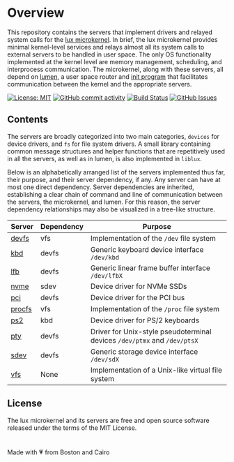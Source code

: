 # Overview

This repository contains the servers that implement drivers and relayed system calls for the [lux microkernel](https://github.com/lux-operating-system/kernel). In brief, the lux microkernel provides minimal kernel-level services and relays almost all its system calls to external servers to be handled in user space. The only OS functionality implemented at the kernel level are memory management, scheduling, and interprocess communication. The microkernel, along with these servers, all depend on [lumen](https://github.com/lux-operating-system/lumen), a user space router and [init program](https://en.wikipedia.org/wiki/Init) that facilitates communication between the kernel and the appropriate servers.

[![License: MIT](https://img.shields.io/github/license/lux-operating-system/servers?color=red)](https://github.com/lux-operating-system/servers/blob/main/LICENSE) [![GitHub commit activity](https://img.shields.io/github/commit-activity/w/lux-operating-system/servers)](https://github.com/lux-operating-system/servers/commits/main/) [![Build Status](https://github.com/lux-operating-system/servers/actions/workflows/build-mac.yml/badge.svg)](https://github.com/lux-operating-system/servers/actions) [![GitHub Issues](https://img.shields.io/github/issues/lux-operating-system/servers)](https://github.com/lux-operating-system/servers/issues) 

## Contents

The servers are broadly categorized into two main categories, `devices` for device drivers, and `fs` for file system drivers. A small library containing common message structures and helper functions that are repetitively used in all the servers, as well as in lumen, is also implemented in `liblux`.

Below is an alphabetically arranged list of the servers implemented thus far, their purpose, and their server dependency, if any. Any server can have at most one direct dependency. Server dependencies are inherited, establishing a clear chain of command and line of communication between the servers, the microkernel, and lumen. For this reason, the server dependency relationships may also be visualized in a tree-like structure.

| Server | Dependency | Purpose |
| ------ | ---------- | ------- |
| [devfs](https://github.com/lux-operating-system/servers/tree/main/fs/devfs) | vfs | Implementation of the `/dev` file system |
| [kbd](https://github.com/lux-operating-system/servers/tree/main/devices/kbd) | devfs | Generic keyboard device interface `/dev/kbd` |
| [lfb](https://github.com/lux-operating-system/servers/tree/main/devices/lfb) | devfs | Generic linear frame buffer interface `/dev/lfbX` |
| [nvme](https://github.com/lux-operating-system/servers/tree/main/devices/sdev/nvme) | sdev | Device driver for NVMe SSDs |
| [pci](https://github.com/lux-operating-system/servers/tree/main/devices/pci) | devfs | Device driver for the PCI bus |
| [procfs](https://github.com/lux-operating-system/servers/tree/main/fs/procfs) | vfs | Implementation of the `/proc` file system |
| [ps2](https://github.com/lux-operating-system/servers/tree/main/devices/ps2) | kbd | Device driver for PS/2 keyboards |
| [pty](https://github.com/lux-operating-system/servers/tree/main/devices/pty) | devfs | Driver for Unix-style pseudoterminal devices `/dev/ptmx` and `/dev/ptsX` |
| [sdev](https://github.com/lux-operating-system/servers/tree/main/devices/sdev/sdev) | devfs | Generic storage device interface `/dev/sdX` |
| [vfs](https://github.com/lux-operating-system/servers/tree/main/fs/vfs) | None | Implementation of a Unix-like virtual file system |

## License

The lux microkernel and its servers are free and open source software released under the terms of the MIT License.

#

Made with 💗 from Boston and Cairo

